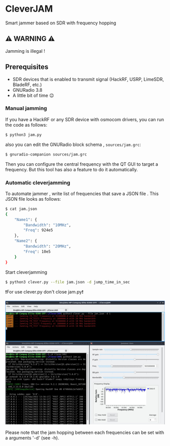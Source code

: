 # CleverJAM
Smart jammer based on SDR with frequency hopping

## ⚠️ WARNING ⚠️

Jamming is illegal !


## Prerequisites

- SDR devices that is enabled to transmit signal (HackRF, USRP, LimeSDR, BladeRF, etc.)
- GNURadio 3.8
- A little bit of time 😉

### Manual jamming 

If you have a HackRF or any SDR device with osmocom drivers, you can run the code as follows:

```sh
$ python3 jam.py
```

also you can edit the GNURadio block schema ,  ``sources/jam.grc``:

```sh
$ gnuradio-companion sources/jam.grc
```

Then you can configure the central frequency with the QT GUI to target a frequency. But this tool has also a feature to do it automatically.

### Automatic cleverjamming

To automate jammer , write list of frequencies that save a JSON file . This JSON file looks as follows:

```sh
$ cat jam.json  
{
    "Name1": {
        "Bandwidth": "10MHz", 
        "Freq": 924e5
    },
    "Name2": {
        "Bandwidth": "20MHz", 
        "Freq": 10e5
    }    
}
```


Start cleverjamming
```sh
$ python3 clever.py --file jam.json -d jump_time_in_sec
```
❗️For use clever.py don't close jam.py❗️

![Jamming session](https://raw.githubusercontent.com/jhonnybonny/just-pic-/main/sceererreen.jpg)

Please note that the jam hopping between each frequencies can be set with a arguments '-d' (see -h).

